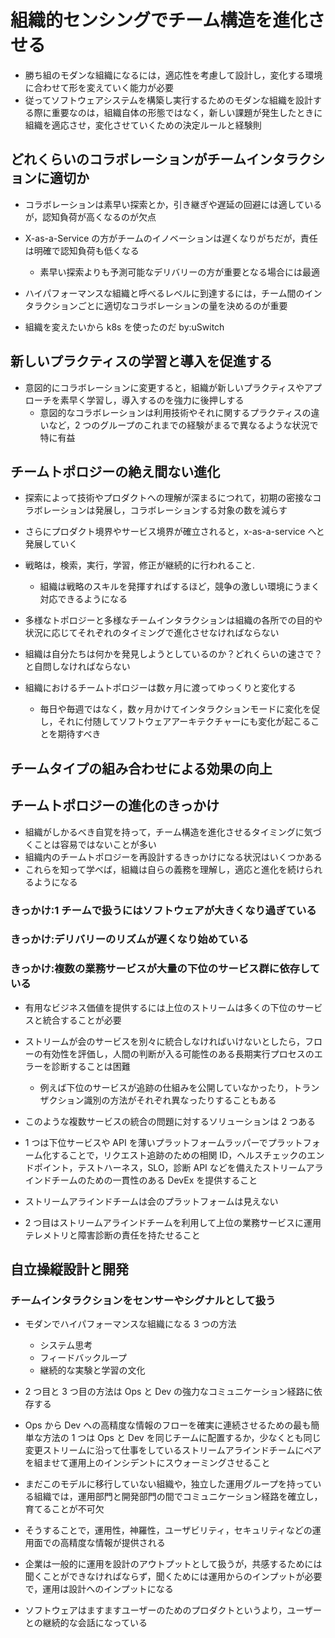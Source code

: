 # 組織的センシングでチーム構造を進化させる

- 勝ち組のモダンな組織になるには，適応性を考慮して設計し，変化する環境に合わせて形を変えていく能力が必要
- 従ってソフトウェアシステムを構築し実行するためのモダンな組織を設計する際に重要なのは，組織自体の形態ではなく，新しい課題が発生したときに組織を適応させ，変化させていくための決定ルールと経験則

## どれくらいのコラボレーションがチームインタラクションに適切か

- コラボレーションは素早い探索とか，引き継ぎや遅延の回避には適しているが，認知負荷が高くなるのが欠点
- X-as-a-Service の方がチームのイノベーションは遅くなりがちだが，責任は明確で認知負荷も低くなる

  - 素早い探索よりも予測可能なデリバリーの方が重要となる場合には最適

- ハイパフォーマンスな組織と呼べるレベルに到達するには，チーム間のインタラクションごとに適切なコラボレーションの量を決めるのが重要
- 組織を変えたいから k8s を使ったのだ by:uSwitch

## 新しいプラクティスの学習と導入を促進する

- 意図的にコラボレーションに変更すると，組織が新しいプラクティスやアプローチを素早く学習し，導入するのを強力に後押しする
  - 意図的なコラボレーションは利用技術やそれに関するプラクティスの違いなど，2 つのグループのこれまでの経験がまるで異なるような状況で特に有益

## チームトポロジーの絶え間ない進化

- 探索によって技術やプロダクトへの理解が深まるにつれて，初期の密接なコラボレーションは発展し，コラボレーションする対象の数を減らす
- さらにプロダクト境界やサービス境界が確立されると，x-as-a-service へと発展していく
- 戦略は，検索，実行，学習，修正が継続的に行われること.

  - 組織は戦略のスキルを発揮すればするほど，競争の激しい環境にうまく対応できるようになる

- 多様なトポロジーと多様なチームインタラクションは組織の各所での目的や状況に応じてそれぞれのタイミングで進化させなければならない
- 組織は自分たちは何かを発見しようとしているのか？どれくらいの速さで？と自問しなければならない
- 組織におけるチームトポロジーは数ヶ月に渡ってゆっくりと変化する
  - 毎日や毎週ではなく，数ヶ月かけてインタラクションモードに変化を促し，それに付随してソフトウェアアーキテクチャーにも変化が起こることを期待すべき

## チームタイプの組み合わせによる効果の向上

## チームトポロジーの進化のきっかけ

- 組織がしかるべき自覚を持って，チーム構造を進化させるタイミングに気づくことは容易ではないことが多い
- 組織内のチームトポロジーを再設計するきっかけになる状況はいくつかある
- これらを知って学べば，組織は自らの義務を理解し，適応と進化を続けられるようになる

### きっかけ:1 チームで扱うにはソフトウェアが大きくなり過ぎている

### きっかけ:デリバリーのリズムが遅くなり始めている

### きっかけ:複数の業務サービスが大量の下位のサービス群に依存している

- 有用なビジネス価値を提供するには上位のストリームは多くの下位のサービスと統合することが必要
- ストリームが会のサービスを別々に統合しなければいけないとしたら，フローの有効性を評価し，人間の判断が入る可能性のある長期実行プロセスのエラーを診断することは困難

  - 例えば下位のサービスが追跡の仕組みを公開していなかったり，トランザクション識別の方法がそれぞれ異なったりすることもある

- このような複数サービスの統合の問題に対するソリューションは 2 つある
- 1 つは下位サービスや API を薄いプラットフォームラッパーでプラットフォーム化することで，リクエスト追跡のための相関 ID，ヘルスチェックのエンドポイント，テストハーネス，SLO，診断 API などを備えたストリームアラインドチームのための一貫性のある DevEx を提供すること
- ストリームアラインドチームは会のプラットフォームは見えない

- 2 つ目はストリームアラインドチームを利用して上位の業務サービスに運用テレメトリと障害診断の責任を持たせること

## 自立操縦設計と開発

### チームインタラクションをセンサーやシグナルとして扱う

- モダンでハイパフォーマンスな組織になる 3 つの方法

  - システム思考
  - フィードバックループ
  - 継続的な実験と学習の文化

- 2 つ目と 3 つ目の方法は Ops と Dev の強力なコミュニケーション経路に依存する
- Ops から Dev への高精度な情報のフローを確実に連続させるための最も簡単な方法の 1 つは Ops と Dev を同じチームに配置するか，少なくとも同じ変更ストリームに沿って仕事をしているストリームアラインドチームにペアを組ませて運用上のインシデントにスウォーミングさせること
- まだこのモデルに移行していない組織や，独立した運用グループを持っている組織では，運用部門と開発部門の間でコミュニケーション経路を確立し，育てることが不可欠
- そうすることで，運用性，神羅性，ユーザビリティ，セキュリティなどの運用面での高精度な情報が提供される
- 企業は一般的に運用を設計のアウトプットとして扱うが，共感するためには聞くことができなければならず，聞くためには運用からのインプットが必要で，運用は設計へのインプットになる
- ソフトウェアはますますユーザーのためのプロダクトというより，ユーザーとの継続的な会話になっている
